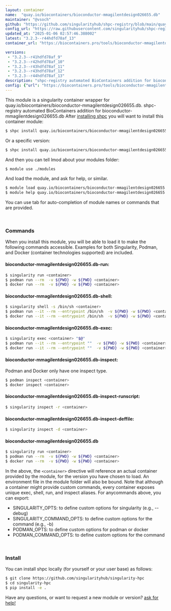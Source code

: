 ```yaml
---
layout: container
name:  "quay.io/biocontainers/bioconductor-mmagilentdesign026655.db"
maintainer: "@vsoch"
github: "https://github.com/singularityhub/shpc-registry/blob/main/quay.io/biocontainers/bioconductor-mmagilentdesign026655.db/container.yaml"
config_url: "https://raw.githubusercontent.com/singularityhub/shpc-registry/main/quay.io/biocontainers/bioconductor-mmagilentdesign026655.db/container.yaml"
updated_at: "2025-01-06 02:57:46.388002"
latest: "3.2.3--r44hdfd78af_13"
container_url: "https://biocontainers.pro/tools/bioconductor-mmagilentdesign026655.db"

versions:
 - "3.2.3--r41hdfd78af_9"
 - "3.2.3--r42hdfd78af_10"
 - "3.2.3--r43hdfd78af_11"
 - "3.2.3--r43hdfd78af_12"
 - "3.2.3--r44hdfd78af_13"
description: "shpc-registry automated BioContainers addition for bioconductor-mmagilentdesign026655.db"
config: {"url": "https://biocontainers.pro/tools/bioconductor-mmagilentdesign026655.db", "maintainer": "@vsoch", "description": "shpc-registry automated BioContainers addition for bioconductor-mmagilentdesign026655.db", "latest": {"3.2.3--r44hdfd78af_13": "sha256:ade14d90e9eb1dc26e0ab8cbf3a1848c857029d8dd947276f01879eb5c272316"}, "tags": {"3.2.3--r41hdfd78af_9": "sha256:0fb8fcca754866dd13b12867589a0ef5c1a915083d97e9480e43b83d302cee25", "3.2.3--r42hdfd78af_10": "sha256:b15bde943cec7f9907b40ee5746efa522551fa6c5c073c1b63aedefb0b8104e3", "3.2.3--r43hdfd78af_11": "sha256:dd3a959aa92b63f20b052f3afa2c12a1b22c7b297f89eb2c84714ac0aaea4fc2", "3.2.3--r43hdfd78af_12": "sha256:fd6eefebe61540d796bbb25a7b2cbaf06d021f981a8d1e61c7ba96221eeb0a11", "3.2.3--r44hdfd78af_13": "sha256:ade14d90e9eb1dc26e0ab8cbf3a1848c857029d8dd947276f01879eb5c272316"}, "docker": "quay.io/biocontainers/bioconductor-mmagilentdesign026655.db"}
---
```


This module is a singularity container wrapper for quay.io/biocontainers/bioconductor-mmagilentdesign026655.db.
shpc-registry automated BioContainers addition for bioconductor-mmagilentdesign026655.db
After [installing shpc](#install) you will want to install this container module:


```bash
$ shpc install quay.io/biocontainers/bioconductor-mmagilentdesign026655.db
```

Or a specific version:

```bash
$ shpc install quay.io/biocontainers/bioconductor-mmagilentdesign026655.db:3.2.3--r44hdfd78af_13
```

And then you can tell lmod about your modules folder:

```bash
$ module use ./modules
```

And load the module, and ask for help, or similar.

```bash
$ module load quay.io/biocontainers/bioconductor-mmagilentdesign026655.db/3.2.3--r44hdfd78af_13
$ module help quay.io/biocontainers/bioconductor-mmagilentdesign026655.db/3.2.3--r44hdfd78af_13
```

You can use tab for auto-completion of module names or commands that are provided.

<br>

### Commands

When you install this module, you will be able to load it to make the following commands accessible.
Examples for both Singularity, Podman, and Docker (container technologies supported) are included.

#### bioconductor-mmagilentdesign026655.db-run:

```bash
$ singularity run <container>
$ podman run --rm  -v ${PWD} -w ${PWD} <container>
$ docker run --rm  -v ${PWD} -w ${PWD} <container>
```

#### bioconductor-mmagilentdesign026655.db-shell:

```bash
$ singularity shell -s /bin/sh <container>
$ podman run --it --rm --entrypoint /bin/sh  -v ${PWD} -w ${PWD} <container>
$ docker run --it --rm --entrypoint /bin/sh  -v ${PWD} -w ${PWD} <container>
```

#### bioconductor-mmagilentdesign026655.db-exec:

```bash
$ singularity exec <container> "$@"
$ podman run --it --rm --entrypoint ""  -v ${PWD} -w ${PWD} <container> "$@"
$ docker run --it --rm --entrypoint ""  -v ${PWD} -w ${PWD} <container> "$@"
```

#### bioconductor-mmagilentdesign026655.db-inspect:

Podman and Docker only have one inspect type.

```bash
$ podman inspect <container>
$ docker inspect <container>
```

#### bioconductor-mmagilentdesign026655.db-inspect-runscript:

```bash
$ singularity inspect -r <container>
```

#### bioconductor-mmagilentdesign026655.db-inspect-deffile:

```bash
$ singularity inspect -d <container>
```



#### bioconductor-mmagilentdesign026655.db

```bash
$ singularity run <container>
$ podman run --rm  -v ${PWD} -w ${PWD} <container>
$ docker run --rm  -v ${PWD} -w ${PWD} <container>
```


In the above, the `<container>` directive will reference an actual container provided
by the module, for the version you have chosen to load. An environment file in the
module folder will also be bound. Note that although a container
might provide custom commands, every container exposes unique exec, shell, run, and
inspect aliases. For anycommands above, you can export:

 - SINGULARITY_OPTS: to define custom options for singularity (e.g., --debug)
 - SINGULARITY_COMMAND_OPTS: to define custom options for the command (e.g., -b)
 - PODMAN_OPTS: to define custom options for podman or docker
 - PODMAN_COMMAND_OPTS: to define custom options for the command

<br>

### Install

You can install shpc locally (for yourself or your user base) as follows:

```bash
$ git clone https://github.com/singularityhub/singularity-hpc
$ cd singularity-hpc
$ pip install -e .
```

Have any questions, or want to request a new module or version? [ask for help!](https://github.com/singularityhub/singularity-hpc/issues)
